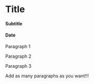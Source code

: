# Title
#### Subtitle
#### Date

Paragraph 1

Paragraph 2

Paragraph 3

Add as many paragraphs as you want!!!
